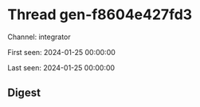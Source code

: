# Thread gen-f8604e427fd3
Channel: integrator

First seen: 2024-01-25 00:00:00

Last seen: 2024-01-25 00:00:00

## Digest


